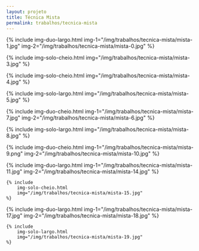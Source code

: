 ```yaml
---
layout: projeto
title: Técnica Mista
permalink: trabalhos/tecnica-mista
---
```


<section>

{% include
	img-duo-largo.html
	img-1="/img/trabalhos/tecnica-mista/mista-1.jpg"
	img-2="/img/trabalhos/tecnica-mista/mista-0.jpg"
%}

{% include
	img-solo-cheio.html
	img="/img/trabalhos/tecnica-mista/mista-3.jpg"
%}

{% include
	img-solo-cheio.html
	img="/img/trabalhos/tecnica-mista/mista-4.jpg"
%}

{% include
	img-solo-largo.html
	img="/img/trabalhos/tecnica-mista/mista-5.jpg"
%}

{% include
	img-duo-cheio.html
	img-1="/img/trabalhos/tecnica-mista/mista-7.jpg"
	img-2="/img/trabalhos/tecnica-mista/mista-6.jpg"
%}

{% include
	img-solo-largo.html
	img="/img/trabalhos/tecnica-mista/mista-8.jpg"
%}

{% include
	img-duo-cheio.html
	img-1="/img/trabalhos/tecnica-mista/mista-9.png"
	img-2="/img/trabalhos/tecnica-mista/mista-10.jpg"
%}

{% include
	img-duo-largo.html
	img-1="/img/trabalhos/tecnica-mista/mista-11.jpg"
	img-2="/img/trabalhos/tecnica-mista/mista-14.jpg"
%}

	{% include
		img-solo-cheio.html 
		img="/img/trabalhos/tecnica-mista/mista-15.jpg"
	%}

{% include
	img-duo-largo.html
	img-1="/img/trabalhos/tecnica-mista/mista-17.jpg"
	img-2="/img/trabalhos/tecnica-mista/mista-18.jpg"
%}

	{% include
		img-solo-largo.html
		img="/img/trabalhos/tecnica-mista/mista-19.jpg"
	%}
</section>